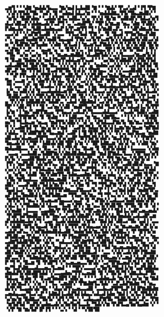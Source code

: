 ▃▆▜▝▝▝▟▇▝▅▟▟▞▙▃▃▝▇▞▅▟▐▃▙▟▉▝▇▝▝▝▇▟▞▝▛▃▞▃▟▝▐▜▝▛▇▝▞▟▚▜▜▟▞▜▙▝▚▟▚▝█▝▚▟▅▟▐▟▃▞▆▝▝▝▅▟▟▟▇▃▜▜▞▜▙▃▆▟▉▞▝▝▅▜▞▝█▟▛▟▅▞▝▃▟▟▞▟▜▃▚▟█▃▚▞▄▝▛▞▟▝█▞▆▝▚▟▉▟▛▞▜▟▃▞▅▜▟▃▞▟▉▃▛▞▟▟▅▃▟▞▛▃▛▜▝▃▝▃▅▟▛▜▞▝▜▛▐▞▆▃▆▝▅▃▝▟▆▝▛▟▉▞▛▟▆▃▙▞▚▃▜▟▉▃▙▟▅▃▄▛▐▞▛▃▆▜▜▝▜▝▐▞▆▟▊▃▛▃▝▝▝▟▛▟▆▃▙▜▃▃▃▞▟▝▝▞▄▛▇▜▃▟▊▝▞▃▃▝▜▜▃▞▙▟▝▛▇▝▃▝▊▝█▃▟▝▛▜▅▜▅▃▛▟▇▞▚▝▄▃▟▜▄▟▆▜▛▞▅▟▊▜▄▃▄▟▝▛▇▞▃▞▙▜▚▃▆▜▞▞▞▟▄▟▅▜▞▟▊▃▞▟▅▝▚▜▟▛▇▞▆▜▄▟▅▝▞▟▆▝▅▜▃▟▐▝▆▃▅▜▃▛▇▟▞▞▚▜▝▟▚▜▞▟█▝█▞▙▃▚▛▇▞▝▃▛▃▝▝▄▃▅▝▄▝▄▝▊▜▞▞▃▝▐▟▐▟▄▃▜▛▐▝▚▜▞▜▞▜▙▛▐▝▛▞▝▜▙▝▚▞▅▝▄▞▅▝▜▝▚▝▆▃▅▃▆▟█▟▝▟▃▟▇▜▟▞▞▃▚▜▃▃▃▞▆▃▅▜▞▟▜▝▉▃▆▝▇▟▅▞▟▝▅▟▐▜▅▜▚▟▟▃▅▜▚▃▟▝▝▝▄▞▆▞▛▟▇▟▛▞▟▜▙▜▜▟▃▟▃▟█▜▟▝█▟▚▜▅▝▇▃▝▞▞▞▄▜▝▃▛▝▄▝▅▟▅▞▃▞▟▞▝▞▃▟▐▜▟▜▟▝▉▟▛▃▛▝▇▞▜▜▜▟▐▝▊▃▟▜▛▜▙▝▊▟▐▞▝▛▇▜▄▃▝▟▝▞▞▃▃▟▉▟█▝▟▟▆▝▝▝▚▛▐▜▚▃▟▞▄▜▜▛▐▟▄▞▚▟▉▞▙▞▝▞▟▜▟▜▃▞▆▟▄▜▅▃▛▃▟▞▆▝▟▟▊▜▅▝▃▃▆▝▃▜▝▟▅▜▚▜▞▟▃▝▊▟▞▝▃▞▞▞▜▃▛▝▇▜▙▝█▞▚▜▟▝▛▟▄▞▙▝▜▝▃▃▝▟▚▝█▝▉▃▟▃▚▜▚▞▟▞▄▜▅▝▚▜▄▝▇▟▃▟▄▃▙▟▟▜▅▃▛▜▚▝▊▛▐▞▚▃▚▟▊▞▟▝▊▃▃▟▄▟▟▃▅▜▛▝▆▃▟▝▟▜▃▃▞▃▛▟▚▜▄▝▝▞▙▟▝▟▃▟▞▝▉▟█▞▃▟▞▞▞▜▛▞▅▜▞▛▇▞▞▟▊▝▉▞▝▞▅▝▞▃▛▞▙▝▚▟▄▟▊▝▞▛▐▃▆▝▄▝▛▞▞▛▐▟█▟▉▟▞▜▟▟▛▃▝▃▙▟▝▟█▟▆▟▝▃▞▟▜▝▜▃▛▟▅▝▛▝▛▜▅▝▟▜▛▝▝▟▊▞▜▝▝▝█▝▃▞▅▞▞▟▊▝▅▟▛▜▄▞▅▜▟▝▜▃▛▞▛▃▚▟▃▟▐▃▜▞▛▛▐▞▆▝▐▝▆▞▚▟▛▛▇▃▄▝▛▜▄▃▞▃▟▃▛▞▜▃▃▃▟▟▃▃▞▝▚▃▟▞▜▟▉▞▃▟▇▞▆▝▃▜▜▛▇▜▞▝▊▝▉▟▆▝▝▝▐▟▉▃▄▝▆▝▆▃▝▟▇▜▙▃▝▝▐▝▞▝▝▝▉▟█▞▅▞▜▝▜▃▙▃▅▝▅▃▄▝▆▟▜▜▞▟█▞▞▝▟▝▄▝▟▜▟▃▃▛▇▞▙▝▇▞▆▃▚▟▟▞▙▜▝▞▃▟▆▜▟▝▛▝▅▞▄▜▞▞▆▟▝▝▃▟▜▞▜▟▄▞▙▜▞▟▐▃▆▞▆▞▆▃▅▝▆▛▇▟▞▟▟▃▝▜▞▟▇▛▇▜▞▜▄▃▆▟▝▃▟▛▐▝█▝▉▜▚▟▜▝▞▝▛▞▃▜▄▛▇▃▄▝▅▟▇▟▊▃▙▞▟▃▅▃▟▜▛▜▃▃▞▟▚▞▄▟▛▝▇▜▜▟▜▞▟▟▚▝▆▃▛▟▄▝▝▞▝▛▇▜▚▜▅▃▟▞▟▝▞▜▛▝▐▟▉▟▞▟█▝█▛▐▞▆▝▞▝█▛▐▟▇▃▆▝▟▞▟▝▅▝▞▟▇▝▆▞▆▟▄▟█▃▃▝▛▃▚▝▉▃▝▃▜▝▞▜▚▜▃▝▇▃▅▝▊▝▉▟▜▞▟▟▟▝▐▃▃▃▃▝▞▟▅▝▃▃▄▝▃▃▙▟▊▃▜▟█▛▇▞▞▟▇▟▉▟▆▟▄▟▊▝▆▟▐▛▇▟▃▜▃▃▚▜▛▜▄▞▅▜▛▞▙▝▞▃▃▟▉▜▙▟▞▃▜▞▙▟▚▜▟▝▉▞▅▜▚▃▜▞▃▜▜▝▇▞▆▃▚▜▟▜▞▟▝▝▐▜▚▝▅▟▜▟▊▝▟▞▆▜▚▃▝▟▃▜▄▞▜▟▛▝▐▜▚▝▆▝▚▜▛▝▃▟▊▟▉▟▚▃▃▝▇▞▄▞▞▞▅▞▜▝▜▜▟▃▆▃▚▟▊▟▊▜▄▃▚▃▛▜▜▃▝▝▝▞▚▜▜▟▚▞▙▟▃▞▛▟▟▝▄▝▅▜▄▝▟▟▊▝▇▞▛▟▆▜▜▃▜▟▅▃▄▟▆▞▜▟▛▃▚▟▄▝▞▝▃▝▚▟▇▝▊▜▚▞▚▜▙▝▇▜▄▟▃▃▝▟█▟▆▃▆▟▉▝▐▃▛▃▚▜▃▝▝▜▜▟▃▝▟▜▞▝▆▛▐▞▝▟▊▞▝▟▉▞▝▃▃▟▚▟▊▞▜▟▐▞▆▞▛▝▝▃▚▜▅▝▊▝▜▝▜▜▄▛▇▝▛▟▝▞▟▜▚▜▙▃▜▜▄▟▐▃▞▝▅▞▞▛▐▞▜▜▜▜▛▟▆▃▃▛▇▃▃▞▙▝▛▝▐▝▃▞▆▟▐▟▉▝▅▟▆▜▛▃▄▛▐▜▃▜▅▟▉▟▐▞▜▟▜▟▇▃▅▝▜▜▄▞▜▞▆▃▝▜▝▜▚▃▚▞▞▝▟▃▝▞▅▜▄▝▉▝▇▜▜▞▜▝▅▃▚▝▉▃▅▃▅▜▄▃▃▞▄▃▛▝▊▝▚▛▇▞▞▃▟▃▃▞▙▟▛▟▟▞▟▜▛▞▟▃▚▝▞▜▙▟▇▞▟▝▟▃▄▝▜▃▆▝▟▜▚▝▆▝▄▃▜▞▛▟▊▜▙▝▛▜▙▝█▝▊▝▟▝▞▞▅▟▇▝▐▃▃▃▝▃▄▟▇▞▛▝▛▟▆▜▙▝▞▜▛▃▆▞▛▞▝▝█▟▐▃▚▟▛▃▅▃▅▟▞▝▛▟▛▜▟▜▅▟▉▃▜▜▞▜▅▞▃▞▃▟▞▟▇▟▛▞▝▜▟▜▞▟▄▜▅▟▟▞▃▟▃▟▛▃▆▟▚▟▟▟▆▃▙▞▞▜▝▃▄▞▜▃▟▞▟▟▟▟▝▞▆▜▞▝▇▟▐▟▝▟▉▃▞▜▙▝▄▟▐▝▃▃▚▝▟▟▊▝▇▜▄▜▄▃▟▝▊▟▜▝▐▞▜▜▚▞▛▟▄▃▄▞▟▞▞▝▅▝▆▃▅▃▆▞▚▛▐▞▄▃▟▟▚▟▚▃▝▞▅▛▇▟▅▟▉▟▃▟▉▝▅▟▅▜▟▞▆▃▜▟▞▞▙▟█▃▚▝▛▝█▜▜▞▅▟▜▟▉▃▆▝▛▟▄▞▝▞▄▃▝▝▝▛▐▜▅▟▛▜▚▝▞▟▇▜▃▝▛▟▟▟▜▃▆▃▚▞▃▝▆▃▃▟▇▜▟▟▉▜▙▜▛▝▟▞▄▝▚▟▃▃▞▟▛▟▇▜▜▃▞▟▉▜▟▝▅▟▞▞▄▝▛▜▄▝▃▞▚▟▚▟▉▃▛▞▛▃▙▟▞▞▅▝▅▟▃▞▃▝▆▜▙▜▅▝▄▜▝▜▟▝▆▃▅▃▅▟▅▞▄▜▜▝▟▟▊▞▆▟▛▞▞▃▛▟▅▜▃▝▛▝▟▝▟▝▃▟▜▟█▃▟▝▝▃▃▝▞▟▞▃▟▞▟▛▐▜▙▟▇▟▛▃▃▜▚▝▜▟▆▟▄▛▇▞▃▞▙▜▛▟█▝█▜▄▝▉▛▐▜▙▃▅▞▞▃▆▟▝▟▄▟▚▟▉▞▛▝▜▝▚▝█▃▆▝▊▝▛▟▛▜▝▞▚▃▅▃▅▃▃▜▛▟▞▝▃▞▜▛▇▃▅▟▚▜▟▝▄▜▟▞▅▞▜▃▛▟▇▃▃▟▃▃▅▃▜▃▅▟▝▝▝▜▛▞▃▃▃▞▃▜▅▜▞▜▙▟▐▞▆▝▄▟▜▟█▟▄▟▆▟▟▜▞▟▉▟█▜▟▟▝▞▃▃▄▟▅▞▜▜▚▃▅▟▊▝▉▝▞▜▙▜▞▜▝▟▇▃▙▃▛▜▙▜▟▃▄▝▊▟▅▝▛▝▊▃▅▜▅▟█▜▝▟█▞▄▝▝▝▝▃▟▟▅▃▙▝▆▞▛▞▄▞▅▝▆▝▇▟▐▞▟▞▆▃▛▞▝▞▅▝▐▝▜▃▝▃▆▟▛▞▝▛▇▟▇▜▃▜▟▞▝▃▛▃▙▛▇▟▆▝▜▝▅▃▟▞▛▞▜▃▄▟▞▟▞▜▙▝▝▟▄▞▟▜▚▃▅▃▃▟▉▝▃▃▙▃▟▜▛▜▃▛▐▟▐▛▇▟█▟▆▃▅▟▄▃▄▞▜▃▞▃▛▝▐▟▇▟▐▃▟▟▜▟▐▟▄▃▚▟▃▟▐▟▅▝▇▟▐▝▄▜▃▜▜▟▞▟▚▞▅▞▆▝█▟▇▃▞▜▙▜▞▝▟▜▝▞▜▃▚▝▃▟▄▃▄▛▇▜▙▝▜▟█▞▙▟▞▃▛▃▝▛▇▝▆▜▟▜▟▝▚▟▜▞▄▟▅▃▟▞▄▜▅▜▅▜▃▃▙▝▜▟▞▞▆▝▛▟▜▃▄▜▅▜▄▟▆▝▞▝▝▞▛▝▇▝▆▞▙▛▐▛▐▜▝▝▝▃▚▝▝▟▝▝▚▜▉▜▉
